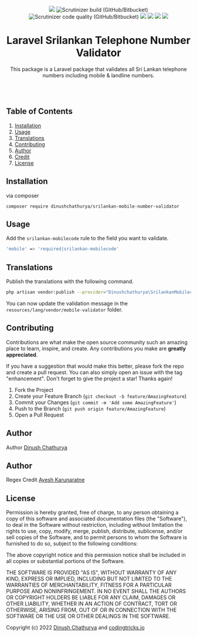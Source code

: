 <p align="center">
    <img src="https://img.shields.io/badge/version-1.0.0-blue">
    <img alt="Scrutinizer build (GitHub/Bitbucket)" src="https://img.shields.io/scrutinizer/build/g/dinushchathurya/srilankan-mobile-number-validator/main">
    <img alt="Scrutinizer code quality (GitHub/Bitbucket)" src="https://scrutinizer-ci.com/g/dinushchathurya/srilankan-mobile-number-validator/badges/quality-score.png?b=main">
    <img src="https://img.shields.io/badge/dependencies-up%20to%20date-orange">
    <img src="https://img.shields.io/badge/coverage-100%25-yellowgreen">
    <img src="https://img.shields.io/badge/rating-★★★★★-brightgreen">
    <img src="https://img.shields.io/badge/uptime-100%25-brightgreen">
</p>

<h1 align="center">Laravel Srilankan Telephone Number Validator</h1>
  <p align="center">
    This package is a Laravel package that validates all Sri Lankan telephone numbers including mobile & landline numbers.
  </p><br><br>
</div>

## Table of Contents
<ol>
    <li><a href="#installation">Installation</a></li>
    <li><a href="#usage">Usage</a></li>
    <li><a href="#translations">Translations</a></li>
    <li><a href="#contributing">Contributing</a></li>
    <li><a href="#author">Author</a></li>
    <li><a href="#credits">Credit</a></li>
    <li><a href="#license">License</a></li>
</ol>

## Installation

via composer

`composer require dinushchathurya/srilankan-mobile-number-validator`

## Usage 

Add the ```srilankan-mobilecode``` rule to the field you want to validate.

```sh
'mobile' => 'required|srilankan-mobilecode'
```

## Translations
Publish the translations with the following command.
```bash
php artisan vendor:publish --provider="Dinushchathurya\SrilankanMobilecodeValidator\MobilecodeValidatorServiceProvider" --tag="translations"
```
You can now update the validation message in the ```resources/lang/vendor/mobile-validator``` folder.


## Contributing

Contributions are what make the open source community such an amazing place to learn, inspire, and create. Any contributions you make are **greatly appreciated**.

If you have a suggestion that would make this better, please fork the repo and create a pull request. You can also simply open an issue with the tag "enhancement".
Don't forget to give the project a star! Thanks again!

1. Fork the Project
2. Create your Feature Branch (`git checkout -b feature/AmazingFeature`)
3. Commit your Changes (`git commit -m 'Add some AmazingFeature'`)
4. Push to the Branch (`git push origin feature/AmazingFeature`)
5. Open a Pull Request

## Author 

Author [Dinush Chathurya](https://dinushchathurya.github.io/)

## Author 

Regex Credit [Ayesh Karunaratne](https://github.com/Ayesh)

## License

Permission is hereby granted, free of charge, to any person obtaining
a copy of this software and associated documentation files (the
"Software"), to deal in the Software without restriction, including
without limitation the rights to use, copy, modify, merge, publish,
distribute, sublicense, and/or sell copies of the Software, and to
permit persons to whom the Software is furnished to do so, subject to
the following conditions:

The above copyright notice and this permission notice shall be
included in all copies or substantial portions of the Software.

THE SOFTWARE IS PROVIDED "AS IS", WITHOUT WARRANTY OF ANY KIND,
EXPRESS OR IMPLIED, INCLUDING BUT NOT LIMITED TO THE WARRANTIES OF
MERCHANTABILITY, FITNESS FOR A PARTICULAR PURPOSE AND
NONINFRINGEMENT. IN NO EVENT SHALL THE AUTHORS OR COPYRIGHT HOLDERS BE
LIABLE FOR ANY CLAIM, DAMAGES OR OTHER LIABILITY, WHETHER IN AN ACTION
OF CONTRACT, TORT OR OTHERWISE, ARISING FROM, OUT OF OR IN CONNECTION
WITH THE SOFTWARE OR THE USE OR OTHER DEALINGS IN THE SOFTWARE.

Copyright (c) 2022 <a href="https://dinushchathurya.github.io/">Dinush Chathurya</a> and <a href="https://codingtricks.io/">codingtricks.io</a>
